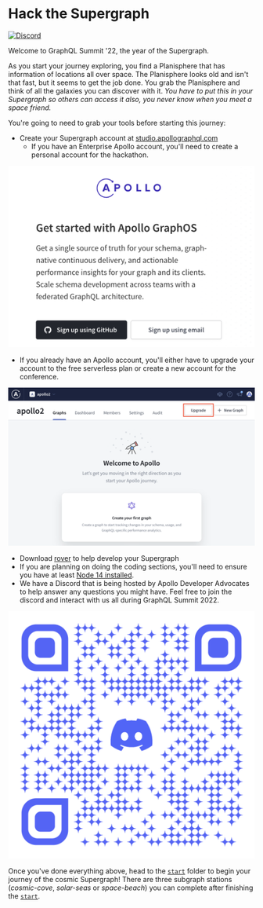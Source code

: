 # Hack the Supergraph

[![Discord](https://img.shields.io/discord/1022972389463687228?label=Discord&logo=discord&logoColor=white&style=for-the-badge&color=blue)](https://discord.gg/d3ct4wZD)

Welcome to GraphQL Summit '22, the year of the Supergraph.

As you start your journey exploring, you find a Planisphere that has information of locations all over space. The Planisphere looks old and isn't that fast, but it seems to get the job done. You grab the Planisphere and think of all the galaxies you can discover with it. *You have to put this in your Supergraph so others can access it also, you never know when you meet a space friend.*

You're going to need to grab your tools before starting this journey:

- Create your Supergraph account at [studio.apollographql.com](https://studio.apollographql.com/signup)
  - If you have an Enterprise Apollo account, you'll need to create a personal account for the hackathon.

![](images/start-create-apollo-account.png)

  - If you already have an Apollo account, you'll  either have to upgrade your account to the free serverless plan or create a new account for the conference.

![](images/start-upgrade-apollo-account.png)

- Download [rover] to help develop your Supergraph
- If you are planning on doing the coding sections, you'll need to ensure you have at least [Node 14 installed].
- We have a Discord that is being hosted by Apollo Developer Advocates to help answer any questions you might have. Feel free to join the discord and interact with us all during GraphQL Summit 2022.

![](images/discord-invite.png)

Once you've done everything above, head to the [`start`](./apollo-lounge-start/) folder to begin your journey of the cosmic Supergraph! There are three subgraph stations (*cosmic-cove*, *solar-seas* or *space-beach*) you can complete after finishing the [`start`](./apollo-lounge-start).

[rover]: https://www.apollographql.com/docs/rover/
[Node 14 installed]: https://nodejs.org/en/download/